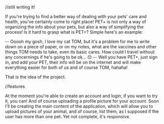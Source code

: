 //still writing it!

If you're trying to find a better way of dealing with your pets' care and health, you've certainly come to right place!
PET+ is not only a way of organizing the info about your pets, but also a way of simplifying the process!
Is it hard to grasp what is PET+? Simple here's an example:

-- Ooooh my gosh, I love my cat TOM, but it's a problem for me to write down on a piece of paper, or on my notes, what are the vaccines and other things TOM needs to take, even its basic cares. How could I travel without any concernings if he's going to be ok... 😔
-- Well you have PET+, just sign in, and add your PET, their info will be on the internet and will make everything easier for both of us and of course TOM, hahaha!

That is the idea of the project.

//features

At the moment you're able to create an account and login, if you want to try it, you can! And of course uploading a profile picture for your account.
Soon I'll be creating the main content of the application, which will allow you to upload pictures of your animal, and of course, list them, as I supposed if the user has more than one pet.
Yet not complete, it's responsive.


